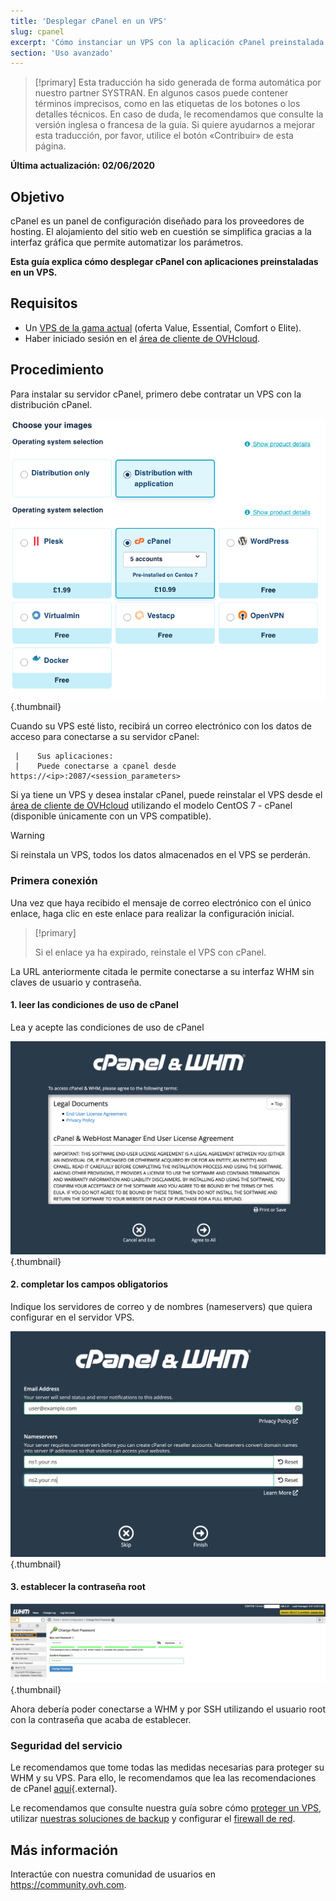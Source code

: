 ```yaml
---
title: 'Desplegar cPanel en un VPS'
slug: cpanel
excerpt: 'Cómo instanciar un VPS con la aplicación cPanel preinstalada'
section: 'Uso avanzado'
---
```


> [!primary]
> Esta traducción ha sido generada de forma automática por nuestro partner SYSTRAN. En algunos casos puede contener términos imprecisos, como en las etiquetas de los botones o los detalles técnicos. En caso de duda, le recomendamos que consulte la versión inglesa o francesa de la guía. Si quiere ayudarnos a mejorar esta traducción, por favor, utilice el botón «Contribuir» de esta página.
> 

**Última actualización: 02/06/2020**

## Objetivo

cPanel es un panel de configuración diseñado para los proveedores de hosting. El alojamiento del sitio web en cuestión se simplifica gracias a la interfaz gráfica que permite automatizar los parámetros.

**Esta guía explica cómo desplegar cPanel con aplicaciones preinstaladas en un VPS.**

## Requisitos

- Un [VPS de la gama actual](https://www.ovhcloud.com/es-es/vps/) (oferta Value, Essential, Comfort o Elite).
- Haber iniciado sesión en el [área de cliente de OVHcloud](https://www.ovh.com/auth/?action=gotomanager).

## Procedimiento

Para instalar su servidor cPanel, primero debe contratar un VPS con la distribución cPanel.

![cPanel](images/cpanel_order.png){.thumbnail}

Cuando su VPS esté listo, recibirá un correo electrónico con los datos de acceso para conectarse a su servidor cPanel:

```
 |    Sus aplicaciones:
 |    Puede conectarse a cpanel desde https://<ip>:2087/<session_parameters>
```

Si ya tiene un VPS y desea instalar cPanel, puede reinstalar el VPS desde el [área de cliente de OVHcloud](https://www.ovh.com/auth/?action=gotomanager) utilizando el modelo CentOS 7 - cPanel (disponible únicamente con un VPS compatible).

> [!warning]
>
> Si reinstala un VPS, todos los datos almacenados en el VPS se perderán.
> 

### Primera conexión

Una vez que haya recibido el mensaje de correo electrónico con el único enlace, haga clic en este enlace para realizar la configuración inicial.

> [!primary]
>
> Si el enlace ya ha expirado, reinstale el VPS con cPanel.
>

La URL anteriormente citada le permite conectarse a su interfaz WHM sin claves de usuario y contraseña.

#### 1\. leer las condiciones de uso de cPanel

Lea y acepte las condiciones de uso de cPanel

![cPanel](images/license_validation.png){.thumbnail}

#### 2\. completar los campos obligatorios

Indique los servidores de correo y de nombres (nameservers) que quiera configurar en el servidor VPS.

![cPanel](images/setup_config_cpanel.png){.thumbnail}

#### 3\. establecer la contraseña root

![cPanel](images/change_root.png){.thumbnail}

Ahora debería poder conectarse a WHM y por SSH utilizando el usuario root con la contraseña que acaba de establecer.

### Seguridad del servicio

Le recomendamos que tome todas las medidas necesarias para proteger su WHM y su VPS. Para ello, le recomendamos que lea las recomendaciones de cPanel [aquí](https://docs.cpanel.net/knowledge-base/security/tips-to-make-your-server-more-secure/){.external}.

Le recomendamos que consulte nuestra guía sobre cómo [proteger un VPS](../consejos-proteccion-vps/), utilizar [nuestras soluciones de backup](../) y configurar el [firewall de red](../../dedicated/firewall-de-red/).

## Más información

Interactúe con nuestra comunidad de usuarios en <https://community.ovh.com>.
